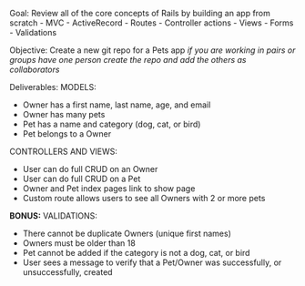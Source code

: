 Goal: Review all of the core concepts of Rails by building an app from scratch
	- MVC
	- ActiveRecord
	- Routes
	- Controller actions
	- Views
	- Forms 
	- Validations
	
Objective: Create a new git repo for a Pets app
_if you are working in pairs or groups have one person create the repo and add the others as collaborators_

Deliverables:
MODELS:
- Owner has a first name, last name, age, and email
- Owner has many pets
- Pet has a name and category (dog, cat, or bird)
- Pet belongs to a Owner 

CONTROLLERS AND VIEWS:
- User can do full CRUD on an Owner
- User can do full CRUD on a Pet
- Owner and Pet index pages link to show page
- Custom route allows users to see all Owners with 2 or more pets

**BONUS:**
VALIDATIONS:
- There cannot be duplicate Owners (unique first names)
- Owners must be older than 18
- Pet cannot be added if the category is not a dog, cat, or bird
- User sees a message to verify that a Pet/Owner was 
successfully, or unsuccessfully, created